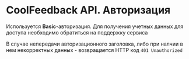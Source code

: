 ﻿# CoolFeedback API. Авторизация

Используется **Basic**-авторизация. Для получения учетных данных для доступа необходимо обратиться на поддержку сервиса

В случае непередачи авторизационного заголовка, либо при налчии в нем некорректных
данных - возвращается HTTP код ```401 Unauthorized```